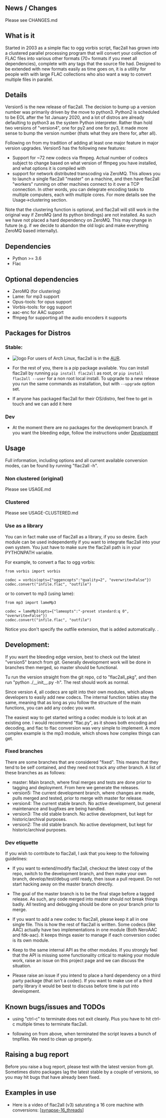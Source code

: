 ## News / Changes
Please see CHANGES.md

## What is it
Started in 2003 as a simple flac to ogg vorbis script, flac2all has grown into a clustered parallel processing program that will convert your collection of FLAC files into various other formats (70+ formats if you meet all dependencies), complete with any tags that the source file had. Designed to be extended with new formats easily as time goes on, it is a utility for people with with large FLAC collections who also want a way to convert multiple files in parallel.

## Details

Version5 is the new release of flac2all. The decision to bump up a version number was primarily driven by the move to python3. Python2 is scheduled to be EOL after the 1st January 2020, and a lot of distros are already defaulting to python3 as the system Python interpreter. Rather than hold two versions of "version4", one for py2 and one for py3, it made more sense to bump the version number (thats what they are there for, after all).

Following on from my tradition of adding at least one major feature in major version upgrades. Version5 has the following new features:
* Support for ~72 new codecs via ffmpeg. Actual number of codecs subject to change based on what version of ffmpeg you have installed, and what options it is compiled with
* support for network distributed transcoding via ZeroMQ. This allows you to launch a single flac2all "master" on a machine, and then have flac2all "workers" running on other machines connect to it over a TCP connection. In other words, you can delegrate encoding tasks to multiple computers, each with multiple cores. For more details see the Usage->clustering section.

Note that the clustering function is optional, and flac2all will still work in the original way if ZeroMQ (and its python bindings) are not installed. As such we have not placed a hard dependency on ZeroMQ. This may change in future (e.g. if we decide to abandon the old logic and make everything ZeroMQ based internally).

## Dependencies
* Python >= 3.6
* Flac

## Optional dependencies
* ZeroMQ (for clustering)
* Lame: for mp3 support
* Opus-tools: for opus support
* Vorbis-tools: for ogg support
* aac-enc for AAC support
* ffmpeg for supporting all the audio encoders it supports

## Packages for Distros

### Stable:

* ![logo](http://www.monitorix.org/imgs/archlinux.png "arch logo") For users of Arch Linux, flac2all is in the [AUR](https://aur.archlinux.org/packages/flac2all).

* For the rest of you, there is a pip package available. You can install flac2all by running `pip install flac2all` as root, or `pip install flac2all --user` for a non root local install.
To upgrade to a new release you run the same commands as installation, but with `--upgrade` option set.

* If anyone has packaged flac2all for their OS/distro, feel free to get in touch and we can add it here

### Dev 

* At the moment there are no packages for the development branch. If you want the bleeding edge, follow the instructions under [Development](#development)

## Usage

Full information, including options and all current available conversion modes, can be found by running "flac2all -h".

### Non clustered (original) ###

Please see USAGE.md

### Clustered ###

Please see USAGE-CLUSTERED.md

### Use as a library ###

You can in fact make use of flac2all as a library, if you so desire. Each module can be used independently if you want to integrate flac2all into your own system. You just have to make sure the flac2all path is in your PYTHONPATH variable.

For example, to convert a flac to ogg vorbis:

```
from vorbis import vorbis

codec = vorbis(opts={"oggencopts":"quality=2", "overwrite=False"})
codec.convert("infile.flac", "outfile")

```

or to convert to mp3 (using lame):

```
from mp3 import lameMp3

codec = lameMp3(opts={"lameopts":"-preset standard:q 0", "overwrite=False"})
codec.convert("infile.flac", "outfile")

```

Notice you don't specify the outfile extension, that is added automatically.
.
## <a name="development">Development:</a>
If you want the bleeding edge version, best to check out the latest "version5" branch from git.
Generally development work will be done in branches then merged, so master should be functional.

Tu run the version straight from the git repo, cd to "flac2all_pkg", and then run "python ./\_\_init\_\_.py -h". The rest should work as normal.

Since version 4, all codecs are split into their own modules, which allows developers to easily add new codecs. The internal function tables stay the same, meaning that as long as you follow the structure of the main functions, you can add any codec you want.

The easiest way to get started writing a codec module is to look at an existing one. I would recommend "flac.py", as it shows both encoding and decoding, and flac to flac conversion was very simple to implement. A more complex example is the mp3 module, which shows how complex things can get.

### Fixed branches
There are some branches that are considered "fixed". This means that they tend to be self contained, and they need not track any other branch. A list of these branches as as follows:

* master: Main branch, where final merges and tests are done prior to tagging and deployment. From here we generate the releases.
* version5: The current development branch, where changes are made, pulls merged and tested, prior to merge with master for release.
* version4: The current stable branch. No active development, but general maintenance and bugfixes are being handled.
* version3: The old stable branch. No active development, but kept for historic/archival purposes.
* version2: The old stable branch. No active development, but kept for historic/archival purposes.


### Dev etiquette
If you wish to contribute to flac2all, I ask that you keep to the following guidelines:

* If you want to extend/modify flac2all, checkout the latest copy of the repo, switch to the development branch, and then make your own branch, develop/test/debug until ready, then issue a pull request. Do not start hacking away on the master branch directly.

* The goal of the master branch is to be the final stage before a tagged release. As such, any code merged into master should not break things badly. All testing and debugging should be done on your branch prior to merge.

* If you want to add a new codec to flac2all, please keep it all in one single file. This is how the rest of flac2all is written. Some codecs (like AAC) actually have two implementations in one module (Both NeroAAC and fdk-aac). It keeps things easier to manage if each conversion codec is its own module.

* Keep to the same internal API as the other modules. If you strongly feel that the API is missing some functionality critical to making your module work, raise an issue on this project page and we can discuss the situation.

* Please raise an issue if you intend to place a hard dependency on a third party package (that isn't a codec). If you want to make use of a third party library it would be best to discuss before time is put into development.

## Known bugs/issues and TODOs

* using "ctrl-c" to terminate does not exit cleanly. Plus you have to hit ctrl-c multiple times to terminate flac2all.

* following on from above, when terminated the script leaves a bunch of tmpfiles. We need to clean up properly.

## Raising a bug report

Before you raise a bug report, please test with the latest version from git. Sometimes distro packages lag the latest stable by a couple of versions, so you may hit bugs that have already been fixed.

## Examples in use

* Here is a video of flac2all (v3) saturating a 16 core machine with conversions: [[synapse-16_threads](https://www.youtube.com/watch?v=pXSpPjWtSJc)]
